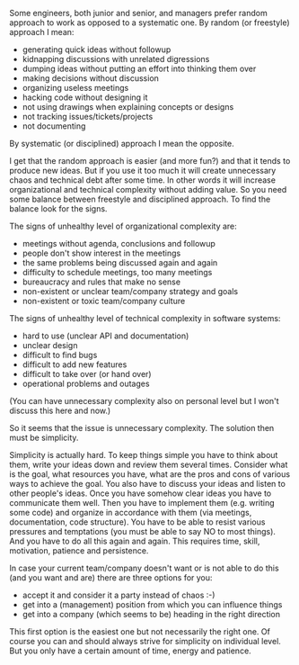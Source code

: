 Some engineers, both junior and senior, and managers prefer random approach to work as opposed to a systematic one. By random (or freestyle) approach I mean:

* generating quick ideas without followup
* kidnapping discussions with unrelated digressions
* dumping ideas without putting an effort into thinking them over
* making decisions without discussion
* organizing useless meetings
* hacking code without designing it
* not using drawings when explaining concepts or designs
* not tracking issues/tickets/projects 
* not documenting
 
By systematic (or disciplined) approach I mean the opposite.

I get that the random approach is easier (and more fun?) and that it tends to produce new ideas. But if you use it too much it will create unnecessary chaos and technical debt after some time. In other words it will increase organizational and technical complexity without adding value. So you need some balance between freestyle and disciplined approach. To find the balance look for the signs.

The signs of unhealthy level of organizational complexity are:

* meetings without agenda, conclusions and followup
* people don't show interest in the meetings
* the same problems being discussed again and again
* difficulty to schedule meetings, too many meetings
* bureaucracy and rules that make no sense
* non-existent or unclear team/company strategy and goals
* non-existent or toxic team/company culture

The signs of unhealthy level of technical complexity in software systems:

* hard to use (unclear API and documentation)
* unclear design
* difficult to find bugs
* difficult to add new features
* difficult to take over (or hand over)
* operational problems and outages

(You can have unnecessary complexity also on personal level but I won't discuss this here and now.)

So it seems that the issue is unnecessary complexity. The solution then must be simplicity.

Simplicity is actually hard. To keep things simple you have to think about them, write your ideas down and review them several times. Consider what is the goal, what resources you have, what are the pros and cons of various ways to achieve the goal. You also have to discuss your ideas and listen to other people's ideas. Once you have somehow clear ideas you have to communicate them well. Then you have to implement them (e.g. writing some code) and organize in accordance with them (via meetings, documentation, code structure). You have to be able to resist various pressures and temptations (you must be able to say NO to most things). And you have to do all this again and again. This requires time, skill, motivation, patience and persistence.

In case your current team/company doesn't want or is not able to do this (and you want and are) there are three options for you:

* accept it and consider it a party instead of chaos :-)
* get into a (management) position from which you can influence things
* get into a company (which seems to be) heading in the right direction

This first option is the easiest one but not necessarily the right one. Of course you can and should always strive for simplicity on individual level. But you only have a certain amount of time, energy and patience.
